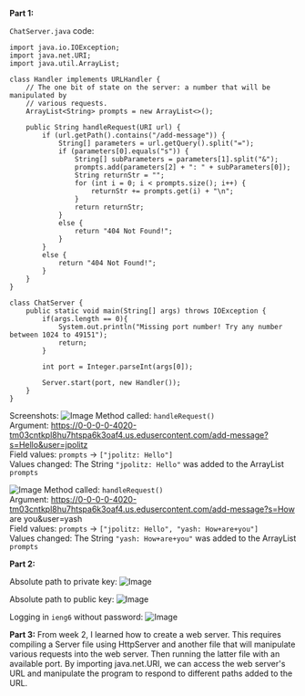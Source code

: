 **Part 1:**

```ChatServer.java``` code:
```
import java.io.IOException;
import java.net.URI;
import java.util.ArrayList;

class Handler implements URLHandler {
    // The one bit of state on the server: a number that will be manipulated by
    // various requests.
    ArrayList<String> prompts = new ArrayList<>();

    public String handleRequest(URI url) {
        if (url.getPath().contains("/add-message")) {
            String[] parameters = url.getQuery().split("=");
            if (parameters[0].equals("s")) {
                String[] subParameters = parameters[1].split("&");
                prompts.add(parameters[2] + ": " + subParameters[0]);
                String returnStr = "";
                for (int i = 0; i < prompts.size(); i++) {
                    returnStr += prompts.get(i) + "\n";
                }
                return returnStr;
            }
            else {
                return "404 Not Found!";
            }
        }
        else {
            return "404 Not Found!";
        }
    }
}

class ChatServer {
    public static void main(String[] args) throws IOException {
        if(args.length == 0){
            System.out.println("Missing port number! Try any number between 1024 to 49151");
            return;
        }

        int port = Integer.parseInt(args[0]);

        Server.start(port, new Handler());
    }
}
```
Screenshots: 
![Image](image-1.png)
Method called: ```handleRequest()```
<br>
Argument: https://0-0-0-0-4020-tm03cntkpl8hu7htspa6k3oaf4.us.edusercontent.com/add-message?s=Hello&user=jpolitz
<br>
Field values: ```prompts``` -> ```["jpolitz: Hello"]```
<br>
Values changed: The String ```"jpolitz: Hello"``` was added to the ArrayList ```prompts```


![Image](image-2.png)
Method called: ```handleRequest()```
<br>
Argument: https://0-0-0-0-4020-tm03cntkpl8hu7htspa6k3oaf4.us.edusercontent.com/add-message?s=How are you&user=yash
<br>
Field values: ```prompts``` -> ```["jpolitz: Hello", "yash: How+are+you"]```
<br>
Values changed: The String ```"yash: How+are+you"``` was added to the ArrayList ```prompts```

**Part 2:**

Absolute path to private key: ![Image](image-3.png)

Absolute path to public key: ![Image](image-4.png)

Logging in ```ieng6``` without password: ![Image](image-5.png)

**Part 3:**
From week 2, I learned how to create a web server. This requires compiling a Server file using HttpServer and another file that will manipulate various requests into the web server. Then running the latter file with an available port. By importing java.net.URI, we can access the web server's URL and manipulate the program to respond to different paths added to the URL.
